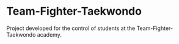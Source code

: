 # Team-Fighter-Taekwondo
 Project developed for the control of students at the Team-Fighter-Taekwondo academy.
